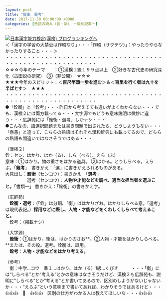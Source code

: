 ```yaml
---
layout: post
title: "銓衡　銓考"
date: 2017-11-30 00:00:00 +0900
categories: [熟語の読み（音・訓）　－個別記事－]
---
```


[![](/syuusyuu9701/assets/images/銓衡-銓考-br_c_3028_1.gif)](http://blog.with2.net/link.php?1659096:3028 "日本漢字能力検定(漢検) ブログランキングへ")[日本漢字能力検定(漢検) ブログランキングへ](http://blog.with2.net/link.php?1659096:3028)  
＜「漢字の学習の大禁忌は作輟なり」・・・「作輟（サクテツ）」：やったりやらなかったりすること・・・＞  
・・・・・・・・・・・・・・・・・・・・・・・・・・・・・・・・・・・・・・・・・・・・・・・・・・・・・・・・・  
☆☆☆今年のテーマ　　：①漢検１級１９９点以上　②好きな古代史の研究深化（古田説の研究）　③（非公開）　☆☆☆　　  
★★★今年のスピリット：＜**百尺竿頭一歩を進む**＞＆＜**百里を行く者は九十を半ばとす**＞　★★★  
・・・・・・・・・・・・・・・・・・・・・・・・・・・・・・・・・・・・・・・・・・・・・・・・・・・・・・・・・  
●「銓衡」と「銓考」・・・昨日から考えてても違いがよくわからない・・・でも、漢検２には両方載ってる・・・大字源でもどうも意味説明は微妙に違う・・・広辞苑には「銓衡・選考」しかナシ・・・  
●こんなの、語選択問題または書き問題で出されたら、どうしようもない・・・「惷愚」と違って、こちらの熟語はそれぞれ漢和辞典にも載ってるので、どちらの熟語も間違いではなさそうではある・・・  
  
（漢検２）  
銓：セン、はかり、はか（る）、しら（べる）、えら（ぶ）  
意味：①はかり。物の重さをはかる道具。 ②はかる。とりしらべる。えらぶ。「**銓考**」　書きかえ：「選」に書きかえられるものがある。  
大見出し：**銓衡**（センコウ）：書きかえ　「**選考**」  
　　　　　選考（センコウ）：**人物や才能などを調べ、適当な担当者を選ぶこと。**「書類―」 書きかえ：「銓衡」の書きかえ字。  
  
（広辞苑）  
　**銓衡・選考**：（「銓」は分銅、「衡」ははかりざお。はかりしらべる意。「選考」は現代表記。）**採用などに際し、人物・才能などをくわしくしらべて考えること。**  
　銓考：（掲載ナシ）  
  
（大字源）  
　**銓衡**：①はかり。衡は、はかりのさお**。②人物・才能をはかりしらべる。**または、その役。選考。詮衡は、誤用。  
　**銓考**：**人物・才能などをはかり考える。**  
  
（参考）  
　衡：中学…コウ　準１…はかり、はか（る）1級…くびき　　　・・・「衡」には“しらべる”とか“考える”とかの意味はなさそうだけど、漢検２も広辞苑も、説明に“しらべる”とか“考える”とか書いてあるので、区別のしようがないじゃないか・・・“えらぶ”という意味まで書いてあれば、わかりそうではあるけど・・・  
👍👍👍　🐔　👍👍👍　区別の仕方がわかる人は教えてほしいな・・・👍👍👍